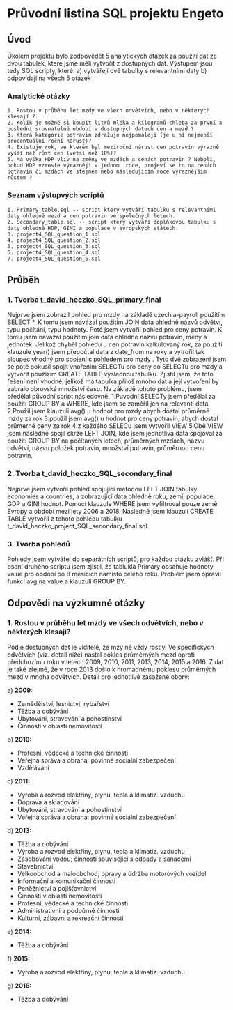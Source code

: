 # Průvodní listina SQL projektu Engeto

## Úvod
Úkolem projektu bylo zodpovědět 5 analytických otázek za použití dat ze dvou tabulek, které jsme měli vytvořit z dostupných dat.
Výstupem jsou tedy SQL scripty, které:
    a) vytvářejí dvě tabulky s relevantními daty
    b) odpovídají na všech 5 otázek

### Analytické otázky
    1. Rostou v průběhu let mzdy ve všech odvětvích, nebo v některých klesají ?
    2. Kolik je možné si koupit litrů mléka a kilogramů chleba za první a poslední srovnatelné období v dostupných datech cen a mezd ?
    3. Která kategorie potravin zdražuje nejpomaleji (je u ní nejmenší procentuální roční nárust)?
    4. Existuje rok, ve kterém byl meziroční nárust cen potravin výrazně vyšší než růst cen (větší než 10%)?
    5. Má výška HDP vliv na změny ve mzdách a cenách potravin ? Neboli, pokud HDP vzroste výrazněji v jednom  roce, projeví se to na cenách potravin či mzdách ve stejném nebo následujícím roce výraznějším růstem ?


### Seznam výstupvých scriptů
    1. Primary_table.sql -- script který vytváří tabulku s relevantními daty ohledně mezd a cen potravin ve společných letech.
    2. Secondary_table.sql -- script který vytváří doplňkovou tabulku s daty ohledně HDP, GINI a populace v evropských státech.
    3. project4_SQL_question_1.sql 
    4. project4_SQL_question_2.sql 	
    5. project4_SQL_question_3.sql 
    6. project4_SQL_question_4.sql
    7. project4_SQL_question_5.sql
 
## Průběh

### 1. Tvorba t_david_heczko_SQL_primary_final
Nejprve jsem zobrazil pohled pro mzdy na základě czechia-payroll použitím SELECT *.
K tomu jsem navázal použitím JOIN data ohledně názvů odvětví, typu počítání, typu hodnoty.
Poté jsem vytvořil pohled pro ceny potravin. K tomu jsem navázal použitím join data ohledně názvu potravin, měny a jednotek.
Jelikož chyběl pohledu u cen potravin kalkulovaný rok, za použití klauzule year() jsem přepočtal data z date_from na roky a vytrořil tak sloupec vhodný pro spojení s pohledem pro mzdy .
Tyto dvě zobrazení jsem se poté pokusil spojit vnořením SELECTu pro ceny do SELECTu pro mzdy a vytvořit použizím CREATE TABLE výslednou tabulku.
Zjistil jsem, že toto řešení není vhodné, jelikož má tabulka přiloš mnoho dat a její vytvoření by zabralo obrovské množství času.
Na základě tohoto problému, jsem předělal původní script následovně:
  1.Puvodní SELECTy jsem předělal za použití GROUP BY a WHERE, kde jsem se zaměřil jen na relevantí data
  2.Použil jsem klauzuli avg() u hodnot pro mzdy abych dostal průměrné mzdy za rok
  3.použil jsem avg() u hodnot pro ceny potravin, abych dostal průmerné ceny za rok
  4.z každého SELECu jsem vytvořil VIEW
  5.Obě VIEW jsem následné spojil skrze LEFT JOIN, kde jsem jednotlivá data spojoval za použití GROUP BY na počítaných letech, průměrných mzdách, názvu odvětví, názvu položek potravin, množství potravin, průměrnou cenu potravin.

### 2. Tvorba t_david_heczko_SQL_secondary_final
Nejprve jsem vytvořil pohled spojující metodou LEFT JOIN tabulky economies a countries, a zobrazující data ohledně roku,
zemí, populace, GDP a GINI hodnot. Pomocí klauzule WHERE jsem vyfiltroval pouze země Evropy a období mezi lety 2006 a 2018.
Následně jsem klauzulí CREATE TABLE vytvořil z tohoto pohledu tabulku t_david_heczko_project_SQL_secondary_final.sql.

### 3. Tvorba pohledů
Pohledy jsem vytvářel do separátních scriptů, pro každou otázku zvlášť. Při psaní druhého scriptu jsem zjistil,
že tablukla Primary obsahuje hodnoty value pro období po 8 měsících namísto celého roku.
Problém jsem opravil funkcí avg na value a klauzulí GROUP BY.

## Odpovědi na výzkumné otázky
### 1. Rostou v průběhu let mzdy ve všech odvětvích, nebo v některých klesají?
Podle dostupných dat je viditelé, že mzy né vždy rostly.
Ve specifických odvětvích (viz. detail níže) nastal pokles průměrných mezd oproti předchozímu roku v letech 2009, 2010, 2011, 2013, 2014, 2015 a 2016.
Z dat je také zřejmé, že v roce 2013 došlo k hromadnému poklesu průměrných mezd v mnoha odvětvích.
Detail pro jednotlivé zasažené obory:

 a) **2009:**
 - Zemědělství, lesnictví, rybářství
 - Těžba a dobývání
 - Ubytování, stravování a pohostinství
 - Činnosti v oblasti nemovitostí
   
 b) **2010:**
- Profesní, vědecké a technické činnosti
- Veřejná správa a obrana; povinné sociální zabezpečení
- Vzdělávání
  
 c) **2011:**
- Výroba a rozvod elektřiny, plynu, tepla a klimatiz. vzduchu
- Doprava a skladování
- Ubytování, stravování a pohostinství
- Veřejná správa a obrana; povinné sociální zabezpečení
  
 d) **2013:**
- Těžba a dobývání
- Výroba a rozvod elektřiny, plynu, tepla a klimatiz. vzduchu
- Zásobování vodou; činnosti související s odpady a sanacemi
- Stavebnictví
- Velkoobchod a maloobchod; opravy a údržba motorových vozidel
- Informační a komunikační činnosti
- Peněžnictví a pojišťovnictví
- Činnosti v oblasti nemovitostí
- Profesní, vědecké a technické činnosti
- Administrativní a podpůrné činnosti
- Kulturní, zábavní a rekreační činnosti
  
 e) **2014:**
- Těžba a dobývání
  
 f) **2015:**
- Výroba a rozvod elektřiny, plynu, tepla a klimatiz. vzduchu
  
 g) **2016:**
- Těžba a dobývání

